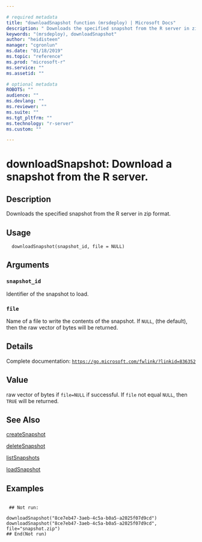 ```yaml
--- 

# required metadata 
title: "downloadSnapshot function (mrsdeploy) | Microsoft Docs" 
description: " Downloads the specified snapshot from the R server in zip format. " 
keywords: "(mrsdeploy), downloadSnapshot" 
author: "heidisteen" 
manager: "cgronlun" 
ms.date: "01/18/2019" 
ms.topic: "reference" 
ms.prod: "microsoft-r" 
ms.service: "" 
ms.assetid: "" 

# optional metadata 
ROBOTS: "" 
audience: "" 
ms.devlang: "" 
ms.reviewer: "" 
ms.suite: "" 
ms.tgt_pltfrm: "" 
ms.technology: "r-server" 
ms.custom: "" 

--- 
```





 # downloadSnapshot: Download a snapshot from the R server. 
 ## Description

Downloads the specified snapshot from the R server in zip format.


 ## Usage

```   
  downloadSnapshot(snapshot_id, file = NULL)

```

 ## Arguments



 ### `snapshot_id`
 Identifier of the snapshot to load. 



 ### `file`
 Name of a file to write the contents of the snapshot.  If `NULL`, (the default), then the raw vector of bytes will be returned. 



 ## Details

Complete documentation: [`https://go.microsoft.com/fwlink/?linkid=836352`](https://go.microsoft.com/fwlink/?linkid=836352)



 ## Value

raw vector of bytes if `file=NULL` if successful.  If `file` not equal `NULL`,
then `TRUE` will be returned.

 ## See Also

[createSnapshot](createSnapshot.md)

[deleteSnapshot](deleteSnapshot.md)

[listSnapshots](listSnapshots.md)

[loadSnapshot](loadSnapshot.md)

 ## Examples

 ```

  ## Not run:

downloadSnapshot("8ce7eb47-3aeb-4c5a-b0a5-a2025f07d9cd")
downloadSnapshot("8ce7eb47-3aeb-4c5a-b0a5-a2025f07d9cd", file="snapshot.zip")
 ## End(Not run) 
```

